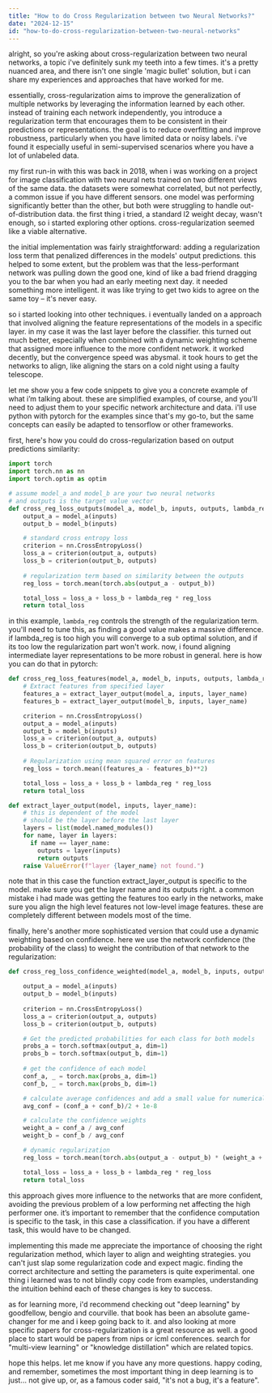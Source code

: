 ```yaml
---
title: "How to do Cross Regularization between two Neural Networks?"
date: "2024-12-15"
id: "how-to-do-cross-regularization-between-two-neural-networks"
---
```


alright, so you're asking about cross-regularization between two neural networks, a topic i've definitely sunk my teeth into a few times. it's a pretty nuanced area, and there isn't one single 'magic bullet' solution, but i can share my experiences and approaches that have worked for me.

essentially, cross-regularization aims to improve the generalization of multiple networks by leveraging the information learned by each other. instead of training each network independently, you introduce a regularization term that encourages them to be consistent in their predictions or representations. the goal is to reduce overfitting and improve robustness, particularly when you have limited data or noisy labels. i've found it especially useful in semi-supervised scenarios where you have a lot of unlabeled data.

my first run-in with this was back in 2018, when i was working on a project for image classification with two neural nets trained on two different views of the same data. the datasets were somewhat correlated, but not perfectly, a common issue if you have different sensors. one model was performing significantly better than the other, but both were struggling to handle out-of-distribution data. the first thing i tried, a standard l2 weight decay, wasn't enough, so i started exploring other options. cross-regularization seemed like a viable alternative.

the initial implementation was fairly straightforward: adding a regularization loss term that penalized differences in the models' output predictions. this helped to some extent, but the problem was that the less-performant network was pulling down the good one, kind of like a bad friend dragging you to the bar when you had an early meeting next day. it needed something more intelligent. it was like trying to get two kids to agree on the same toy – it's never easy.

so i started looking into other techniques. i eventually landed on a approach that involved aligning the feature representations of the models in a specific layer. in my case it was the last layer before the classifier. this turned out much better, especially when combined with a dynamic weighting scheme that assigned more influence to the more confident network. it worked decently, but the convergence speed was abysmal. it took hours to get the networks to align, like aligning the stars on a cold night using a faulty telescope.

let me show you a few code snippets to give you a concrete example of what i’m talking about. these are simplified examples, of course, and you'll need to adjust them to your specific network architecture and data. i'll use python with pytorch for the examples since that's my go-to, but the same concepts can easily be adapted to tensorflow or other frameworks.

first, here's how you could do cross-regularization based on output predictions similarity:

```python
import torch
import torch.nn as nn
import torch.optim as optim

# assume model_a and model_b are your two neural networks
# and outputs is the target value vector
def cross_reg_loss_outputs(model_a, model_b, inputs, outputs, lambda_reg):
    output_a = model_a(inputs)
    output_b = model_b(inputs)

    # standard cross entropy loss
    criterion = nn.CrossEntropyLoss()
    loss_a = criterion(output_a, outputs)
    loss_b = criterion(output_b, outputs)
    
    # regularization term based on similarity between the outputs
    reg_loss = torch.mean(torch.abs(output_a - output_b))

    total_loss = loss_a + loss_b + lambda_reg * reg_loss
    return total_loss
```

in this example, `lambda_reg` controls the strength of the regularization term. you'll need to tune this, as finding a good value makes a massive difference. if lambda_reg is too high you will converge to a sub optimal solution, and if its too low the regularization part won't work. now, i found aligning intermediate layer representations to be more robust in general. here is how you can do that in pytorch:

```python
def cross_reg_loss_features(model_a, model_b, inputs, outputs, lambda_reg, layer_name):
    # Extract features from specified layer
    features_a = extract_layer_output(model_a, inputs, layer_name)
    features_b = extract_layer_output(model_b, inputs, layer_name)

    criterion = nn.CrossEntropyLoss()
    output_a = model_a(inputs)
    output_b = model_b(inputs)
    loss_a = criterion(output_a, outputs)
    loss_b = criterion(output_b, outputs)
    
    # Regularization using mean squared error on features
    reg_loss = torch.mean((features_a - features_b)**2)

    total_loss = loss_a + loss_b + lambda_reg * reg_loss
    return total_loss

def extract_layer_output(model, inputs, layer_name):
    # this is dependent of the model
    # should be the layer before the last layer
    layers = list(model.named_modules())
    for name, layer in layers:
      if name == layer_name:
        outputs = layer(inputs)
        return outputs
    raise ValueError(f"layer {layer_name} not found.")
```

note that in this case the function extract\_layer\_output is specific to the model. make sure you get the layer name and its outputs right. a common mistake i had made was getting the features too early in the networks, make sure you align the high level features not low-level image features. these are completely different between models most of the time.

finally, here's another more sophisticated version that could use a dynamic weighting based on confidence. here we use the network confidence (the probability of the class) to weight the contribution of that network to the regularization:

```python
def cross_reg_loss_confidence_weighted(model_a, model_b, inputs, outputs, lambda_reg):

    output_a = model_a(inputs)
    output_b = model_b(inputs)
    
    criterion = nn.CrossEntropyLoss()
    loss_a = criterion(output_a, outputs)
    loss_b = criterion(output_b, outputs)

    # Get the predicted probabilities for each class for both models
    probs_a = torch.softmax(output_a, dim=1)
    probs_b = torch.softmax(output_b, dim=1)
    
    # get the confidence of each model
    conf_a, _ = torch.max(probs_a, dim=1)
    conf_b, _ = torch.max(probs_b, dim=1)

    # calculate average confidences and add a small value for numerical stability
    avg_conf = (conf_a + conf_b)/2 + 1e-8

    # calculate the confidence weights
    weight_a = conf_a / avg_conf
    weight_b = conf_b / avg_conf

    # dynamic regularization
    reg_loss = torch.mean(torch.abs(output_a - output_b) * (weight_a + weight_b)/2)

    total_loss = loss_a + loss_b + lambda_reg * reg_loss
    return total_loss
```

this approach gives more influence to the networks that are more confident, avoiding the previous problem of a low performing net affecting the high performer one. it’s important to remember that the confidence computation is specific to the task, in this case a classification. if you have a different task, this would have to be changed.

implementing this made me appreciate the importance of choosing the right regularization method, which layer to align and weighting strategies. you can't just slap some regularization code and expect magic. finding the correct architecture and setting the parameters is quite experimental. one thing i learned was to not blindly copy code from examples, understanding the intuition behind each of these changes is key to success.

as for learning more, i'd recommend checking out "deep learning" by goodfellow, bengio and courville. that book has been an absolute game-changer for me and i keep going back to it. and also looking at more specific papers for cross-regularization is a great resource as well. a good place to start would be papers from nips or icml conferences. search for "multi-view learning" or "knowledge distillation" which are related topics.

hope this helps. let me know if you have any more questions. happy coding, and remember, sometimes the most important thing in deep learning is to just… not give up, or, as a famous coder said, "it's not a bug, it's a feature".
